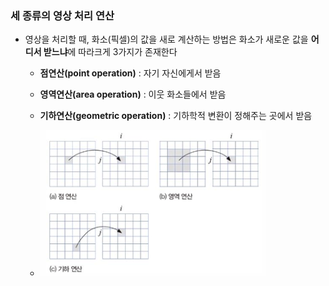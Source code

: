 ### 세 종류의 영상 처리 연산

- 영상을 처리할 때, 화소(픽셀)의 값을 새로 계산하는 방법은 화소가 새로운 값을 **어디서 받느냐**에 따라크게 3가지가 존재한다

    - **점연산(point operation)** : 자기 자신에게서 받음

    - **영역연산(area operation)** : 이웃 화소들에서 받음

    - **기하연산(geometric operation)** : 기하학적 변환이 정해주는 곳에서 받음
 
    - ![System Resources](../../images/Computer%20Vision%20images/영상처리연산종류.png)









































































































